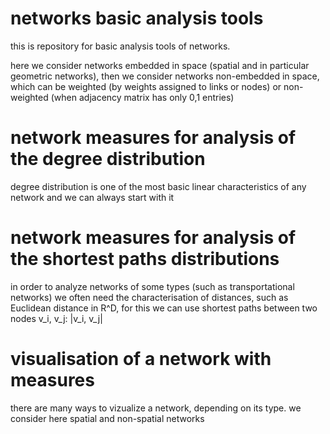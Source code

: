 
# networks basic analysis tools 
this is repository for basic analysis tools of networks. 

here we consider networks embedded in space (spatial and in particular geometric networks), 
then we consider networks non-embedded in space, which can be weighted (by weights assigned to links or nodes) 
or non-weighted (when adjacency matrix has only 0,1 entries)

# network measures for analysis of the degree distribution 
degree distribution is one of the most basic linear characteristics of any network and we can always start with it

# network measures for analysis of the shortest paths distributions 
in order to analyze networks of some types (such as transportational networks) we often need 
the characterisation of distances, such as Euclidean distance in R^D, for this we can use shortest paths between two nodes 
v_i, v_j: |v_i, v_j|


# visualisation of a network with measures  
there are many ways to vizualize a network, depending on its type. we consider here spatial and non-spatial networks
